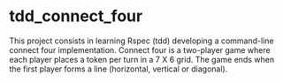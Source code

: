 # tdd_connect_four

This project consists in learning Rspec (tdd) developing a command-line connect four implementation.
Connect four is a two-player game where each player places a token per turn in a 7 X 6 grid. The game
ends when the first player forms a line (horizontal, vertical or diagonal).
